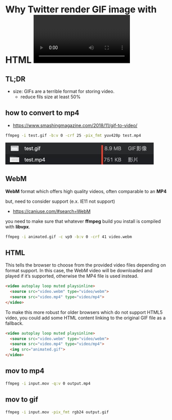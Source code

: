 # Why Twitter render GIF image with HTML <video /> tag

## TL;DR
- size: GIFs are a terrible format for storing video.
  - reduce fils size at least 50%

## how to convert to mp4
- https://www.smashingmagazine.com/2018/11/gif-to-video/

```bash
ffmpeg -i test.gif -b:v 0 -crf 25 -pix_fmt yuv420p test.mp4
```

![img](/assets/img/gif_to_mp4.jpg)
 

## WebM
**WebM** format which offers high quality videos, often comparable to an **MP4**  

but, need to consider support (e.x. IE11 not support)
- https://caniuse.com/#search=WebM

you need to make sure that whatever **ffmpeg** build you install is compiled with **libvpx**.

```bash
ffmpeg -i animated.gif -c vp9 -b:v 0 -crf 41 video.webm
```

## HTML
This tells the browser to choose from the provided video files depending on format support. In this case, the WebM video will be downloaded and played if it’s supported, otherwise the MP4 file is used instead.

```html
<video autoplay loop muted playsinline>
  <source src="video.webm" type="video/webm">
  <source src="video.mp4" type="video/mp4">
</video>
```

To make this more robust for older browsers which do not support HTML5 video, you could add some HTML content linking to the original GIF file as a fallback.
```html
<video autoplay loop muted playsinline>
  <source src="video.webm" type="video/webm">
  <source src="video.mp4" type="video/mp4">
  <img src="animated.gif">
</video>
```

## mov to mp4
```bash
ffmpeg -i input.mov -q:v 0 output.mp4
```

## mov to gif
```bash
ffmpeg -i input.mov -pix_fmt rgb24 output.gif
```
